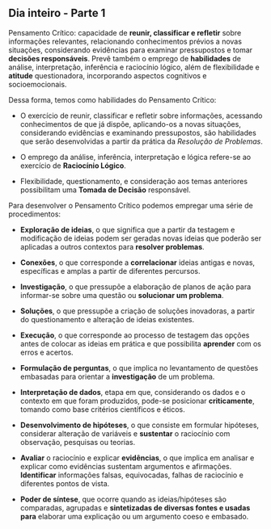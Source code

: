 ## Dia inteiro - Parte 1

Pensamento Crítico: capacidade de **reunir, classificar e refletir** sobre informações relevantes, relacionando conhecimentos prévios a novas situações, considerando evidências para examinar pressupostos e tomar **decisões responsáveis**. Prevê também o emprego de **habilidades** de análise, interpretação, inferência e raciocínio lógico, além de flexibilidade e **atitude** questionadora, incorporando aspectos cognitivos e socioemocionais.

Dessa forma, temos como habilidades do Pensamento Crítico:

- O exercício de reunir, classificar e refletir sobre informações, acessando conhecimentos de que já dispõe, aplicando-os a novas situações, considerando evidências e examinando pressupostos, são habilidades que serão desenvolvidas a partir da prática da *Resolução de Problemas*.

- O emprego da análise, inferência, interpretação e lógica refere-se ao exercício de **Raciocínio Lógico**.

- Flexibilidade, questionamento, e consideração aos temas anteriores possibilitam uma **Tomada de Decisão** responsável.

Para desenvolver o Pensamento Crítico podemos empregar uma série de procedimentos:

- **Exploração de ideias**, o que significa que a partir da testagem e modificação de ideias podem ser geradas novas ideias que poderão ser aplicadas a outros contextos para **resolver problemas**.
 
- **Conexões**, o que corresponde a **correlacionar** ideias antigas e novas, específicas e amplas a partir de diferentes percursos.

- **Investigação**, o que pressupõe a elaboração de planos de ação para informar-se sobre uma questão ou **solucionar um problema**.

- **Soluções**, o que pressupõe a criação de soluções inovadoras, a partir do questionamento e alteração de ideias existentes.

- **Execução**, o que corresponde ao processo de testagem das opções antes de colocar as ideias em prática e que possibilita **aprender** com os erros e acertos.

- **Formulação de perguntas**, o que implica no levantamento de questões embasadas para orientar a **investigação** de um problema.

- **Interpretação de dados**, etapa em que, considerando os dados e o contexto em que foram produzidos, pode-se posicionar **criticamente**, tomando como base critérios científicos e éticos.

- **Desenvolvimento de hipóteses**, o que consiste em formular hipóteses, considerar alteração de variáveis e **sustentar** o raciocínio com observação, pesquisas ou teorias.

- **Avaliar** o raciocínio e explicar **evidências**, o que implica em analisar e explicar como evidências sustentam argumentos e afirmações. **Identificar** informações falsas, equivocadas, falhas de raciocínio e diferentes pontos de vista.

- **Poder de síntese**, que ocorre quando as ideias/hipóteses são comparadas, agrupadas e **sintetizadas de diversas fontes e usadas para** elaborar uma explicação ou um argumento coeso e embasado.



